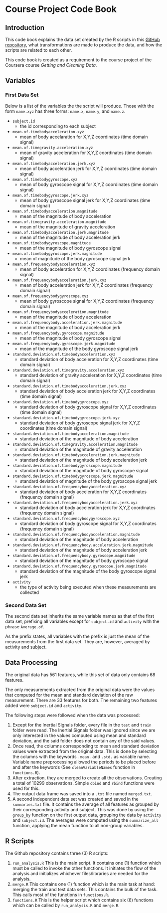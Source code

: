 # Course Project Code Book

## Introduction

This code book explains the data set created by the R scripts in this [GitHub repository](https://github.com/kbppdummy/gcdcourseproject), what transformations are made to produce the data, and how the scripts are related to each other.

This code book is created as a requirement to the course project of the Coursera course _Getting and Cleaning Data_.

## Variables

### First Data Set
Below is a list of the variables the the script will produce. Those with the form `name.xyz` has three forms: `name.x`, `name.y`, and `name.z`.
 - `subject.id`
 	- the id corresponding to each subject
 - `mean.of.timebodyacceleration.xyz`
 	- mean of body accelaration for X,Y,Z coordinates (time domain signal)
 - `mean.of.timegravity.acceleration.xyz`
 	- mean of gravity acceleration for X,Y,Z coordinates (time domain signal)
 - `mean.of.timebodyacceleration.jerk.xyz`
 	- mean of body acceleration jerk for X,Y,Z coordinates (time domain signal)
 - `mean.of.timebodygyroscope.xyz`
 	- mean of body gyroscope signal for X,Y,Z coordinates (time domain signal)
 - `mean.of.timebodygyroscope.jerk.xyz`
 	- mean of body gyroscope signal jerk for X,Y,Z coordinates (time domain signal)
 - `mean.of.timebodyacceleration.magnitude`
 	- mean of the magnitude of body acceleration
 - `mean.of.timegravity.acceleration.magnitude`
 	- mean of the magnitude of gravity acceleration
 - `mean.of.timebodyacceleration.jerk.magnitude`
 	- mean of the magnitude of body acceleration jerk
 - `mean.of.timebodygyroscope.magnitude`
 	- mean of the magnitude of body gyroscope signal
 - `mean.of.timebodygyroscope.jerk.magnitude`
 	- mean of magnitude of the body gyroscope signal jerk
 - `mean.of.frequencybodyacceleration.xyz`
 	- mean of body acceleration for X,Y,Z coordinates (frequency domain signal)
 - `mean.of.frequencybodyacceleration.jerk.xyz`
 	- mean of body acceleration jerk for X,Y,Z coordinates (frequency domain signal)
 - `mean.of.frequencybodygyroscope.xyz`
 	- mean of body gyroscope signal for X,Y,Z coordinates (frequency domain signal)
 - `mean.of.frequencybodyacceleration.magnitude`
 	- mean of the magnitude of body acceleration 
 - `mean.of.frequencybody.acceleration.jerk.magnitude`
 	- mean of the magnitude of body acceleration jerk
 - `mean.of.frequencybody.gyroscope.magnitude`
 	- mean of the magnitude of body gyroscope signal
 - `mean.of.frequencybody.gyroscope.jerk.magnitude`
 	- mean of the magnitude of the body gyroscope signal jerk
 - `standard.deviation.of.timebodyacceleration.xyz`
 	- standard deviation of body acceleration for X,Y,Z coordinates (time domain signal)
 - `standard.deviation.of.timegravity.acceleration.xyz`
 	- standard deviation of gravity acceleration for X,Y,Z coordinates (time domain signal)
 - `standard.deviation.of.timebodyacceleration.jerk.xyz`
 	- standard deviation of body acceleration jerk for X,Y,Z coordinates (time domain signal)
 - `standard.deviation.of.timebodygyroscope.xyz`
 	- standard deviation of body gyroscope signal for X,Y,Z coordinates (time domain signal)
 - `standard.deviation.of.timebodygyroscope.jerk.xyz`
 	- standard deviation of body gyroscope signal jerk for X,Y,Z coordinates (time domain signal)
 - `standard.deviation.of.timebodyacceleration.magnitude`
 	- standard deviation of the magnitude of body acceleration
 - `standard.deviation.of.timegravity.acceleration.magnitude`
 	- standard deviation of the magnitude of gravity acceleration
 - `standard.deviation.of.timebodyacceleration.jerk.magnitude`
 	- standard deviation of the magnitude of body acceleration jerk
 - `standard.deviation.of.timebodygyroscope.magnitude`
 	- standard deviation of the magnitude of body gyroscope signal
 - `standard.deviation.of.timebodygyroscope.jerk.magnitude`
 	- standard deviation of magnitude of the body gyroscope signal jerk
 - `standard.deviation.of.frequencybodyacceleration.xyz`
 	- standard deviation of body acceleration for X,Y,Z coordinates (frequency domain signal)
 - `standard.deviation.of.frequencybodyacceleration.jerk.xyz`
 	- standard deviation of body acceleration jerk for X,Y,Z coordinates (frequency domain signal)
 - `standard.deviation.of.frequencybodygyroscope.xyz`
 	- standard deviation of body gyroscope signal for X,Y,Z coordinates (frequency domain signal)
 - `standard.deviation.of.frequencybodyacceleration.magnitude`
 	- standard deviation of the magnitude of body acceleration
 - `standard.deviation.of.frequencybody.acceleration.jerk.magnitude`
 	- standard deviation of the magnitude of body acceleration jerk
 - `standard.deviation.of.frequencybody.gyroscope.magnitude`
 	- standard deviation of the magnitude of body gyroscope signal
 - `standard.deviation.of.frequencybody.gyroscope.jerk.magnitude`
 	- standard deviation of the magnitude of the body gyroscope signal jerk
 - `activity`
    - the type of activity being executed when these measurements are collected

### Second Data Set
The second data set inherits the same variable names as that of the first data set, prefixing all variables except for `subject.id` and `activity` with the phrase `Average.of`.

As the prefix states, all variables with the prefix is just the mean of the measurements from the first data set. They are, however, averaged by activity and subject.

## Data Processing

The original data has 561 features, while this set of data only contains 68 features.

The only measurements extracted from the original data were the values that computed for the mean and standard deviation of the raw measurement. There are 33 features for both. The remaining two features added were `subject.id` and `activity`.

The following steps were followed when the data was processed:

1. Except for the Inertial Signals folder, every file in the `test` and `train` folder were read. The Inertial Signals folder was ignored since we are only interested in the values computed using mean and standard deviation, and the said folder does not contain any of the said values.
2. Once read, the columns corresponding to mean and standard deviation values were extracted from the original data. This is done by selecting the columns with the keywords `.mean.` and `.std.` as variable name. Variable name preprocessing allowed the periods to be placed before and after the keywords (See `cleanVariableNames` function in `functions.R`).
3. After extraction, they are merged to create all the observations. Creating a total of 10299 observations. Simple `cbind` and `rbind` functions were used for this.
4. The output data frame was saved into a `.txt` file named `merged.txt`.
5. A second independent data set was created and saved in the `summaries.txt` file. It contains the average of all features as grouped by their corresponding activity and subject. This was done by using the `group_by` function on the first output data, grouping the data by `activity` and `subject.id`. The averages were computed using the `summarize_all` function, applying the mean function to all non-group variables.

## R Scripts

The Github repository contains three (3) R scripts:

1. `run_analysis.R`
	This is the main script. It contains one (1) function which must be called to invoke the other functions.
	It initiates the flow of the analysis and initializes whichever files/libraries are needed for the analysis.
2. `merge.R`
	This contains one (1) function which is the main task at hand: merging the train and test data sets. This contains the bulk of the task. This calls most of the functions in `functions.R`.
3. `functions.R`
	This is the helper script which contains six (6) functions which can be called by `run_analysis.R` and `merge.R`.